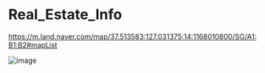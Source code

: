 # Real_Estate_Info
https://m.land.naver.com/map/37.513583:127.031375:14:1168010800/SG/A1:B1:B2#mapList

![image](https://user-images.githubusercontent.com/66704969/119519384-556e7f80-bdb4-11eb-9c81-cde9b1e06c55.png)
